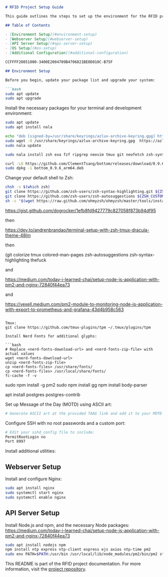 ```markdown
# RFID Project Setup Guide

This guide outlines the steps to set up the environment for the RFID project on a Raspberry Pi running the Bullseye OS.

## Table of Contents

- [Environment Setup](#environment-setup)
- [Webserver Setup](#webserver-setup)
- [API Server Setup](#api-server-setup)
- [OS Setup](#os-setup)
- [Additional Configuration](#additional-configuration)

CCFFFF20051000-3400E2004709B4706821BE0D010C-B75F

## Environment Setup

Before you begin, update your package list and upgrade your system:

```bash
sudo apt update
sudo apt upgrade
```

Install the necessary packages for your terminal and development environment:

```bash
sudo apt update
sudo apt install nala

echo "deb [signed-by=/usr/share/keyrings/azlux-archive-keyring.gpg] http://packages.azlux.fr/debian/ bookworm main" | sudo tee /etc/apt/sources.list.d/azlux.list
sudo wget -O /usr/share/keyrings/azlux-archive-keyring.gpg  https://azlux.fr/repo.gpg
sudo nala update

sudo nala install zsh exa fzf ripgrep neovim tmux git neofetch zsh-syntax-highlighting nginx nodejs npm postgresql postgresql-contrib tmux zsh-autosuggestions thefuck lm-sensors log2ram

curl -LO https://github.com/ClementTsang/bottom/releases/download/0.9.6/bottom_0.9.6_arm64.deb
sudo dpkg -i bottom_0.9.6_arm64.deb
```

Change your default shell to Zsh:

```bash
chsh -s $(which zsh)
git clone https://github.com/zsh-users/zsh-syntax-highlighting.git ${ZSH_CUSTOM:-~/.oh-my-zsh/custom}/plugins/zsh-syntax-highlighting
git clone https://github.com/zsh-users/zsh-autosuggestions ${ZSH_CUSTOM:-~/.oh-my-zsh/custom}/plugins/zsh-autosuggestions
sh -c "$(wget https://raw.github.com/ohmyzsh/ohmyzsh/master/tools/install.sh -O -)"
```


https://gist.github.com/dogrocker/1efb8fd9427779c827058f873b94df95

then

https://dev.to/andrenbrandao/terminal-setup-with-zsh-tmux-dracula-theme-48lm

then

(git colorize tmux colored-man-pages zsh-autosuggestions zsh-syntax-highlighting thefuck 

and

https://medium.com/today-i-learned-chai/setup-node-js-application-with-pm2-and-nginx-72840f44ea73

and

https://vexell.medium.com/pm2-module-to-monitoring-node-js-application-with-export-to-prometheus-and-grafana-43d4b958c563
```

Tmux:
git clone https://github.com/tmux-plugins/tpm ~/.tmux/plugins/tpm

Install Nerd Fonts for additional glyphs:

```bash
# Replace <nerd-fonts-download-url> and <nerd-fonts-zip-file> with actual values
wget <nerd-fonts-download-url>
unzip <nerd-fonts-zip-file>
cp <nerd-fonts-files> /usr/share/fonts/
cp <nerd-fonts-files> /usr/local/share/fonts/
fc-cache -f -v
```
sudo npm install -g pm2
sudo npm install gg
npm install body-parser

apt install postgres postgres-contrib


Set up Message of the Day (MOTD) using ASCII art:

```bash
# Generate ASCII art at the provided TAAG link and add it to your MOTD file
```

Configure SSH with no root passwords and a custom port:

```bash
# Edit your sshd_config file to include:
PermitRootLogin no
Port 8997
```

Install additional utilities:

## Webserver Setup

Install and configure Nginx:

```bash
sudo apt install nginx
sudo systemctl start nginx
sudo systemctl enable nginx
```

## API Server Setup

Install Node.js and npm, and the necessary Node packages:
https://medium.com/today-i-learned-chai/setup-node-js-application-with-pm2-and-nginx-72840f44ea73

```bash
sudo apt install nodejs npm
npm install ntp express ntp-client express ejs axios ntp-time pm2
sudo env PATH=$PATH:/usr/bin /usr/local/lib/node_modules/pm2/bin/pm2 startup systemd -u pi --hp /home/pi
```

This README is part of the RFID project documentation. For more information, visit the [project repository](#).
